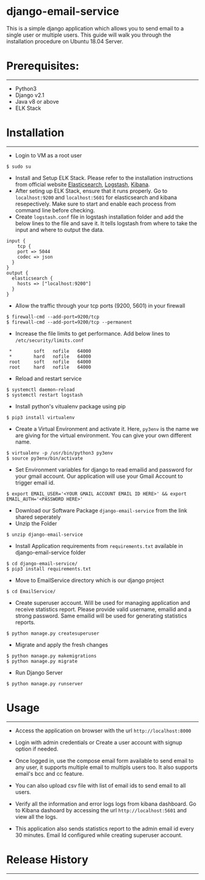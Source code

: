 ﻿﻿﻿﻿﻿﻿﻿﻿﻿﻿﻿﻿﻿﻿﻿﻿﻿﻿﻿﻿﻿﻿﻿﻿﻿﻿﻿﻿﻿﻿﻿﻿﻿﻿﻿﻿﻿﻿﻿﻿﻿﻿﻿﻿﻿﻿﻿﻿﻿﻿﻿﻿﻿﻿# django-email-serviceThis is a simple django application which allows you to send email to a single user or multiple users.This guide will walk you through the installation procedure on Ubuntu 18.04 Server. # Prerequisites:---- Python3- Django v2.1- Java v8 or above- ELK Stack# Installation---- Login to VM as a root user```$ sudo su```- Install and Setup ELK Stack. Please refer to the installation instructions from official website [Elasticsearch](https://www.elastic.co/downloads/elasticsearch), [Logstash](https://www.elastic.co/downloads/logstash), [Kibana](https://www.elastic.co/downloads/kibana).- After seting up ELK Stack, ensure that it runs properly. Go to `localhost:9200` and `localhost:5601` for elasticsearch and kibana resepectively. Make sure to start and enable each process from command line before checking.- Create `logstash.conf` file in logstash installation folder and add the below lines to the file and save it. It tells logstash from where to take the input and where to output the data.```input {    tcp {    port => 5044    codec => json  }}output {  elasticsearch {    hosts => ["localhost:9200"]  }}```- Allow the traffic through your tcp ports (9200, 5601) in your firewall```$ firewall-cmd --add-port=9200/tcp$ firewall-cmd --add-port=9200/tcp --permanent```- Increase the file limits to get performance. Add below lines to `/etc/security/limits.conf```` *        soft   nofile   64000 *        hard   nofile   64000 root     soft   nofile   64000 root     hard   nofile   64000```- Reload and restart service```$ systemctl daemon-reload$ systemctl restart logstash```- Install python's vitualenv package using pip```$ pip3 install virtualenv```- Create a Virtual Environment and activate it. Here, `py3env` is the name we are giving for the virtual environment. You can give your own different name.```$ virtualenv -p /usr/bin/python3 py3env$ source py3env/bin/activate```- Set Environment variables for django to read emailid and password for your gmail account. Our application will use your Gmail Account to trigger email id.```$ export EMAIL_USER='<YOUR GMAIL ACCOUNT EMAIL ID HERE>' && export EMAIL_AUTH='<PASSWORD HERE>'```- Download our Software Package `django-email-service` from the link shared seperately- Unzip the Folder```$ unzip django-email-service```- Install Application requirements from `requirements.txt` available in django-email-service folder```$ cd django-email-service/$ pip3 install requirements.txt```- Move to EmailService directory which is our django project```$ cd EmailService/```- Create superuser account. Will be used for managing application and receive statistics report. Please provide valid username, emailid and a strong password. Same emailid will be used for generating statistics reports.```$ python manage.py createsuperuser```- Migrate and apply the fresh changes```$ python manage.py makemigrations$ python manage.py migrate```- Run Django Server```$ python manage.py runserver```# Usage------ Access the application on browser with the url `http://localhost:8000`- Login with admin credentials or Create a user account with signup option if needed.- Once logged in, use the compose email form available to send email to any user, it supports multiple email to multipls users too. It also supports email's bcc and cc feature.- You can also upload csv file with list of email ids to send email to all users.- Verify all the information and error logs logs from kibana dashboard. Go to Kibana dashoard by accessing the url `http://localhost:5601` and view all the logs.- This application also sends statistics report to the admin email id every 30 minutes. Email Id configured while creating superuser account.# Release History---